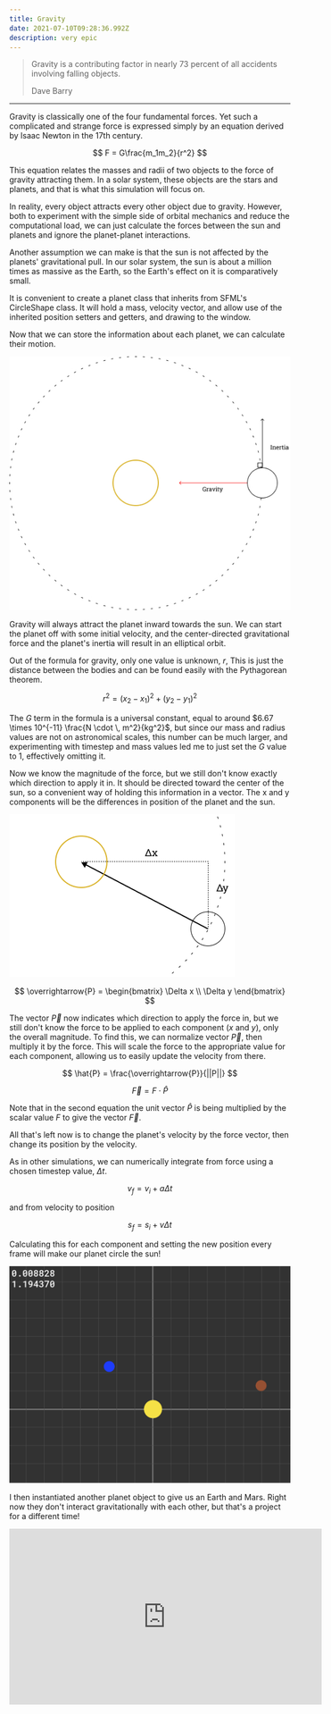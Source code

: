 ```yaml
---
title: Gravity
date: 2021-07-10T09:28:36.992Z
description: very epic
---
```


> Gravity is a contributing factor in nearly 73 percent of all accidents involving falling objects.
> 
> <footer>Dave Barry</footer>

---

Gravity is classically one of the four fundamental forces. Yet such a complicated and strange force is expressed simply by an equation derived by Isaac Newton in the 17th century.

$$
F = G\frac{m_1m_2}{r^2}
$$

This equation relates the masses and radii of two objects to the force of gravity attracting them. In a solar system, these objects are the stars and planets, and that is what this simulation will focus on.

In reality, every object attracts every other object due to gravity. However, both to experiment with the simple side of orbital mechanics and reduce the computational load, we can just calculate the forces between the sun and planets and ignore the planet-planet interactions.

Another assumption we can make is that the sun is not affected by the planets' gravitational pull. In our solar system, the sun is about a million times as massive as the Earth, so the Earth's effect on it is comparatively small.

It is convenient to create a planet class that inherits from SFML's CircleShape class. It will hold a mass, velocity vector, and allow use of the inherited position setters and getters, and drawing to the window.

Now that we can store the information about each planet, we can calculate their motion.

![hello](Fig1.png)

Gravity will always attract the planet inward towards the sun. We can start the planet off with some initial velocity, and the center-directed gravitational force and the planet's inertia will result in an elliptical orbit.

Out of the formula for gravity, only one value is unknown, $r$, This is just the distance between the bodies and can be found easily with the Pythagorean theorem.

$$
r^2 = (x_2-x_1)^2+(y_2-y_1)^2
$$

The $G$ term in the formula is a universal constant, equal to around $6.67 \times 10^{-11} \frac{N \cdot \, m^2}{kg^2}$, but since our mass and radius values are not on astronomical scales, this number can be much larger, and experimenting with timestep and mass values led me to just set the $G$ value to $1$, effectively omitting it.

Now we know the magnitude of the force, but we still don't know exactly which direction to apply it in. It should be directed toward the center of the sun, so a convenient way of holding this information in a vector. The x and y components will be the differences in position of the planet and the sun.

![Fig2yaya](Fig-2.png)

$$
\overrightarrow{P} = 
\begin{bmatrix}
\Delta x \\
\Delta y
\end{bmatrix}
$$

The vector $\overrightarrow{P}$ now indicates which direction to apply the force in, but we still don't know the force to be applied to each component ($x$ and $y$), only the overall magnitude. To find this, we can normalize vector $\overrightarrow{P}$, then multiply it by the force. This will scale the force to the appropriate value for each component, allowing us to easily update the velocity from there.

$$
\hat{P} = \frac{\overrightarrow{P}}{||P||}
$$

$$
\overrightarrow{F} = F \cdot \hat{P}
$$

Note that in the second equation the unit vector $\hat{P}$ is being multiplied by the scalar value $F$ to give the vector $\overrightarrow{F}$.

All that's left now is to change the planet's velocity by the force vector, then change its position by the velocity.

As in other simulations, we can numerically integrate from force using a chosen timestep value, $\Delta t$.

$$
v_f = v_i + a\Delta t
$$

and from velocity to position

$$
s_f = s_i + v\Delta t
$$

Calculating this for each component and setting the new position every frame will make our planet circle the sun!

![fig3d](fig-3.png)

I then instantiated another planet object to give us an Earth and Mars. Right now they don't interact gravitationally with each other, but that's a project for a different time!

<iframe width="560" height="315" src="https://www.youtube.com/embed/41upORdKy8U" title="YouTube video player" frameborder="0" allow="accelerometer; autoplay; clipboard-write; encrypted-media; gyroscope; picture-in-picture" allowfullscreen></iframe>
